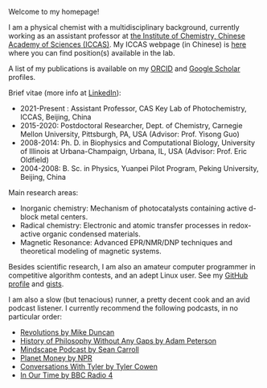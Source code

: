 Welcome to my homepage!

I am a physical chemist with a multidisciplinary background, currently working as an assistant professor at [the Institute of Chemistry, Chinese Academy of Sciences (ICCAS)](http://www.iccas.ac.cn). My ICCAS webpage (in Chinese) is [here](http://jczhao.iccas.ac.cn/jkli) where you can find position(s) available in the lab. 

A list of my publications is available on my [ORCID](https://orcid.org/0000-0003-3355-6518) and [Google Scholar](https://scholar.google.com/citations?user=MAgDzgwAAAAJ&view_op=list_works&sortby=pubdate) profiles. 

Brief vitae (more info at [LinkedIn](https://www.linkedin.com/in/lijikun)):

 - 2021-Present : Assistant Professor, CAS Key Lab of Photochemistry, ICCAS, Beijing, China
 - 2015-2020: Postdoctoral Researcher, Dept. of Chemistry, Carnegie Mellon University, Pittsburgh, PA, USA (Advisor: Prof. Yisong Guo)
 - 2008-2014: Ph. D. in Biophysics and Computational Biology, University of Illinois at Urbana-Champaign, Urbana, IL, USA (Advisor: Prof. Eric Oldfield)
 - 2004-2008: B. Sc. in Physics, Yuanpei Pilot Program, Peking University, Beijing, China

Main research areas:
 
 - Inorganic chemistry: Mechanism of photocatalysts containing active d-block metal centers.
 - Radical chemistry: Electronic and atomic transfer processes in redox-active organic condensed materials.
 - Magnetic Resonance: Advanced EPR/NMR/DNP techniques and theoretical modeling of magnetic systems.

Besides scientific research, I am also an amateur computer programmer in competitive algorithm contests, and an adept Linux user. See my [GitHub profile](https://github.com/lijikun) and [gists](https://gist.github.com/lijikun/).

I am also a slow (but tenacious) runner, a pretty decent cook and an avid podcast listener. I currently recommend the following podcasts, in no particular order:

- [Revolutions by Mike Duncan](https://www.revolutionspodcast.com)
- [History of Philosophy Without Any Gaps by Adam Peterson](https://historyofphilosophy.net)
- [Mindscape Podcast by Sean Carroll](https://www.preposterousuniverse.com/podcast/)
- [Planet Money by NPR](https://www.npr.org/sections/money/)
- [Conversations With Tyler by Tyler Cowen](https://medium.com/conversations-with-tyler)
- [In Our Time by BBC Radio 4](https://www.bbc.co.uk/programmes/b006qykl/episodes/downloads)


